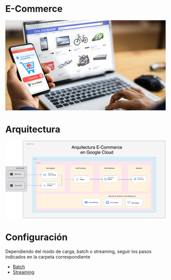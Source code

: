 # E-Commerce

<img src="https://github.com/thecodemancer/e-commerce/blob/63dfe15f147e5eb22ae896aa3d861d78f007a2ef/img/e_commerce.jpeg" />

# Arquitectura

<img src="https://github.com/thecodemancer/e-commerce/blob/992b51d525d5d003ec4f34ea6946bbf3a4937a43/img/e_commerce_arquitectura.png" />

# Configuración

Dependiendo del modo de carga, batch o streaming, seguir los pasos indicados en la carpeta correspondiente

- [Batch](https://github.com/thecodemancer/e-commerce/tree/main/1_batch)
- [Streaming](https://github.com/thecodemancer/e-commerce/tree/main/2_streaming)
